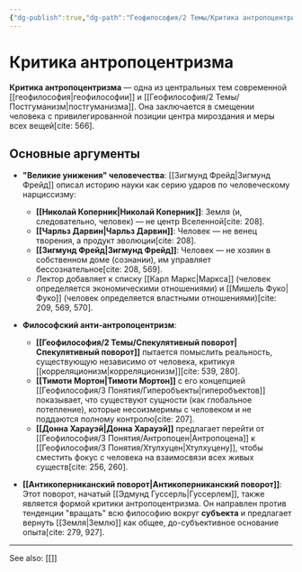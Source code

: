 ```yaml
---
{"dg-publish":true,"dg-path":"Геофилософия/2 Темы/Критика антропоцентризма","permalink":"/geofilosofiya/2-temy/kritika-antropoczentrizma/"}
---
```


# Критика антропоцентризма

**Критика антропоцентризма** — одна из центральных тем современной [[геофилософия\|геофилософии]] и [[Геофилософия/2 Темы/Постгуманизм\|постгуманизма]]. Она заключается в смещении человека с привилегированной позиции центра мироздания и меры всех вещей[cite: 566].

## Основные аргументы

- **"Великие унижения" человечества**: [[Зигмунд Фрейд\|Зигмунд Фрейд]] описал историю науки как серию ударов по человеческому нарциссизму:
    - **[[Николай Коперник\|Николай Коперник]]**: Земля (и, следовательно, человек) — не центр Вселенной[cite: 208].
    - **[[Чарльз Дарвин\|Чарльз Дарвин]]**: Человек — не венец творения, а продукт эволюции[cite: 208].
    - **[[Зигмунд Фрейд\|Зигмунд Фрейд]]**: Человек — не хозяин в собственном доме (сознании), им управляет бессознательное[cite: 208, 569].
    - Лектор добавляет к списку [[Карл Маркс\|Маркса]] (человек определяется экономическими отношениями) и [[Мишель Фуко\|Фуко]] (человек определяется властными отношениями)[cite: 209, 569, 570].

- **Философский анти-антропоцентризм**:
    - **[[Геофилософия/2 Темы/Спекулятивный поворот\|Спекулятивный поворот]]** пытается помыслить реальность, существующую независимо от человека, критикуя [[корреляционизм\|корреляционизм]][cite: 539, 280].
    - **[[Тимоти Мортон\|Тимоти Мортон]]** с его концепцией [[Геофилософия/3 Понятия/Гиперобъекты\|гиперобъектов]] показывает, что существуют сущности (как глобальное потепление), которые несоизмеримы с человеком и не поддаются полному контролю[cite: 207].
    - **[[Донна Харауэй\|Донна Харауэй]]** предлагает перейти от [[Геофилософия/3 Понятия/Антропоцен\|Антропоцена]] к [[Геофилософия/3 Понятия/Хтулхуцен\|Хтулхуцену]], чтобы сместить фокус с человека на взаимосвязи всех живых существ[cite: 256, 260].

- **[[Антикоперниканский поворот\|Антикоперниканский поворот]]**: Этот поворот, начатый [[Эдмунд Гуссерль\|Гуссерлем]], также является формой критики антропоцентризма. Он направлен против тенденции "вращать" всю философию вокруг **субъекта** и предлагает вернуть [[Земля\|Землю]] как общее, до-субъективное основание опыта[cite: 279, 927].






---
See also:
[[]]

